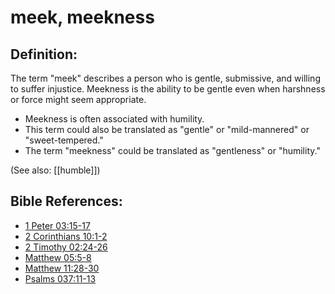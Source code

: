 # meek, meekness #

## Definition: ##

The term "meek" describes a person who is gentle, submissive, and willing to suffer injustice. Meekness is the ability to be gentle even when harshness or force might seem appropriate.

* Meekness is often associated with humility.
* This term could also be translated as "gentle" or "mild-mannered" or "sweet-tempered."
* The term "meekness" could be translated as "gentleness" or "humility."

(See also: [[humble]])

## Bible References: ##

* [1 Peter 03:15-17](https://door43.org/en/bible/notes/1pe/03/15)
* [2 Corinthians 10:1-2](https://door43.org/en/bible/notes/2co/10/01)
* [2 Timothy 02:24-26](https://door43.org/en/bible/notes/2ti/02/24)
* [Matthew 05:5-8](https://door43.org/en/bible/notes/mat/05/05)
* [Matthew 11:28-30](https://door43.org/en/bible/notes/mat/11/28)
* [Psalms 037:11-13](https://door43.org/en/bible/notes/psa/037/011)

